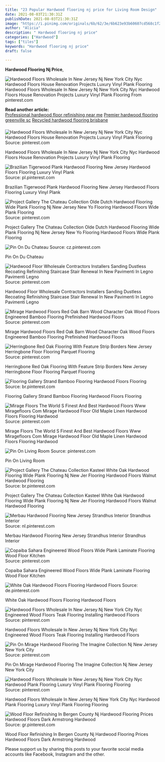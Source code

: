 ```yaml
---
title: "23 Popular Hardwood flooring nj price for Living Room Design"
date: 2021-08-03T21:30:31Z
publishDate: 2021-08-03T21:30:31Z
image: "https://i.pinimg.com/originals/6b/62/3e/6b623e93b60607cd568c1f2f4a93ecd2.jpg"
author: "Alicia"
description: " Hardwood flooring nj price"
categories: ["Hardwood"]
tags: ["tiles"]
keywords: "Hardwood flooring nj price"
draft: false

---
```

<!-- Head tag Code -->
**Hardwood Flooring Nj Price**, 

![Hardwood Floors Wholesale In New Jersey Nj New York City Nyc Hardwood Floors House Renovation Projects Luxury Vinyl Plank Flooring](https://i.pinimg.com/736x/bd/59/63/bd5963bf4db74566b9898ecf3865ae92--brazilian-cherry-hardwood-floors.jpg "Hardwood Floors Wholesale In New Jersey Nj New York City Nyc Hardwood Floors House Renovation Projects Luxury Vinyl Plank Flooring")
Hardwood Floors Wholesale In New Jersey Nj New York City Nyc Hardwood Floors House Renovation Projects Luxury Vinyl Plank Flooring From pinterest.com

**Read another article:**  
[Professional hardwood floor refinishing near me](/professional-hardwood-floor-refinishing-near-me/)
[Premier hardwood flooring greenville sc](/premier-hardwood-flooring-greenville-sc/)
[Recycled hardwood flooring brisbane](/recycled-hardwood-flooring-brisbane/)




### 

 


![Hardwood Floors Wholesale In New Jersey Nj New York City Nyc Hardwood Floors House Renovation Projects Luxury Vinyl Plank Flooring](https://i.pinimg.com/736x/bd/59/63/bd5963bf4db74566b9898ecf3865ae92--brazilian-cherry-hardwood-floors.jpg "Hardwood Floors Wholesale In New Jersey Nj New York City Nyc Hardwood Floors House Renovation Projects Luxury Vinyl Plank Flooring")
Source: pinterest.com

Hardwood Floors Wholesale In New Jersey Nj New York City Nyc Hardwood Floors House Renovation Projects Luxury Vinyl Plank Flooring  

![Brazilian Tigerwood Plank Hardwood Flooring New Jersey Hardwood Floors Flooring Luxury Vinyl Plank](https://i.pinimg.com/originals/dd/68/96/dd68968759ed6ffc53261c0d9725b971.jpg "Brazilian Tigerwood Plank Hardwood Flooring New Jersey Hardwood Floors Flooring Luxury Vinyl Plank")
Source: pl.pinterest.com

Brazilian Tigerwood Plank Hardwood Flooring New Jersey Hardwood Floors Flooring Luxury Vinyl Plank  

![Project Gallery The Chateau Collection Olde Dutch Hardwood Flooring Wide Plank Flooring Nj New Jersey New Yo Flooring Hardwood Floors Wide Plank Flooring](https://i.pinimg.com/originals/e2/56/10/e256100d68fee8c73b994de7cfbce42f.jpg "Project Gallery The Chateau Collection Olde Dutch Hardwood Flooring Wide Plank Flooring Nj New Jersey New Yo Flooring Hardwood Floors Wide Plank Flooring")
Source: pinterest.com

Project Gallery The Chateau Collection Olde Dutch Hardwood Flooring Wide Plank Flooring Nj New Jersey New Yo Flooring Hardwood Floors Wide Plank Flooring  

![Pin On Du Chateau](https://i.pinimg.com/originals/19/6a/9a/196a9aa0eee5af1bc3eeed7dcd4da2bf.jpg "Pin On Du Chateau")
Source: cz.pinterest.com

Pin On Du Chateau  

![Hardwood Floor Wholesale Contractors Installers Sanding Dustless Recoating Refinishing Staircase Stair Renewal In New Pavimenti In Legno Pavimenti Legno](https://i.pinimg.com/originals/2f/b9/63/2fb963a972f5c59a0ffd60d83af3416f.jpg "Hardwood Floor Wholesale Contractors Installers Sanding Dustless Recoating Refinishing Staircase Stair Renewal In New Pavimenti In Legno Pavimenti Legno")
Source: pinterest.com

Hardwood Floor Wholesale Contractors Installers Sanding Dustless Recoating Refinishing Staircase Stair Renewal In New Pavimenti In Legno Pavimenti Legno  

![Mirage Hardwood Floors Red Oak Barn Wood Character Oak Wood Floors Engineered Bamboo Flooring Prefinished Hardwood Floors](https://i.pinimg.com/originals/0e/d3/ae/0ed3ae4a406b24ab40bb12a4e1e282be.jpg "Mirage Hardwood Floors Red Oak Barn Wood Character Oak Wood Floors Engineered Bamboo Flooring Prefinished Hardwood Floors")
Source: pinterest.com

Mirage Hardwood Floors Red Oak Barn Wood Character Oak Wood Floors Engineered Bamboo Flooring Prefinished Hardwood Floors  

![Herringbone Red Oak Flooring With Feature Strip Borders New Jersey Herringbone Floor Flooring Parquet Flooring](https://i.pinimg.com/originals/58/19/b6/5819b683901ef85b6a714eda36ba37d3.jpg "Herringbone Red Oak Flooring With Feature Strip Borders New Jersey Herringbone Floor Flooring Parquet Flooring")
Source: pinterest.com

Herringbone Red Oak Flooring With Feature Strip Borders New Jersey Herringbone Floor Flooring Parquet Flooring  

![Flooring Gallery Strand Bamboo Flooring Hardwood Floors Flooring](https://i.pinimg.com/originals/41/91/21/4191216f862917a30ea8b5e25b3e2b7d.jpg "Flooring Gallery Strand Bamboo Flooring Hardwood Floors Flooring")
Source: br.pinterest.com

Flooring Gallery Strand Bamboo Flooring Hardwood Floors Flooring  

![Mirage Floors The World S Finest And Best Hardwood Floors Www Miragefloors Com Mirage Hardwood Floor Old Maple Linen Hardwood Floors Flooring Hardwood](https://i.pinimg.com/originals/2d/a0/b2/2da0b21a5353a809c6c9130f0b762bd6.jpg "Mirage Floors The World S Finest And Best Hardwood Floors Www Miragefloors Com Mirage Hardwood Floor Old Maple Linen Hardwood Floors Flooring Hardwood")
Source: pinterest.com

Mirage Floors The World S Finest And Best Hardwood Floors Www Miragefloors Com Mirage Hardwood Floor Old Maple Linen Hardwood Floors Flooring Hardwood  

![Pin On Living Room](https://i.pinimg.com/originals/c8/cd/54/c8cd54ae1da0f718ab225a1400e1e1b4.jpg "Pin On Living Room")
Source: pinterest.com

Pin On Living Room  

![Project Gallery The Chateau Collection Kasteel White Oak Hardwood Flooring Wide Plank Flooring Nj New Jer Flooring Hardwood Floors Walnut Hardwood Flooring](https://i.pinimg.com/originals/a4/d0/2d/a4d02d1e34989a4d76925075a8619154.jpg "Project Gallery The Chateau Collection Kasteel White Oak Hardwood Flooring Wide Plank Flooring Nj New Jer Flooring Hardwood Floors Walnut Hardwood Flooring")
Source: br.pinterest.com

Project Gallery The Chateau Collection Kasteel White Oak Hardwood Flooring Wide Plank Flooring Nj New Jer Flooring Hardwood Floors Walnut Hardwood Flooring  

![Merbau Hardwood Flooring New Jersey Strandhus Interior Strandhus Interior](https://i.pinimg.com/originals/90/6a/80/906a8046dfe20c4279eee3190d1a1ddf.jpg "Merbau Hardwood Flooring New Jersey Strandhus Interior Strandhus Interior")
Source: nl.pinterest.com

Merbau Hardwood Flooring New Jersey Strandhus Interior Strandhus Interior  

![Copaiba Sahara Engineered Wood Floors Wide Plank Laminate Flooring Wood Floor Kitchen](https://i.pinimg.com/736x/ee/4c/ea/ee4cea9098c06f855b37aad27de25e85--engineered-hardwood-flooring-floor-colors.jpg "Copaiba Sahara Engineered Wood Floors Wide Plank Laminate Flooring Wood Floor Kitchen")
Source: pinterest.com

Copaiba Sahara Engineered Wood Floors Wide Plank Laminate Flooring Wood Floor Kitchen  

![White Oak Hardwood Floors Flooring Hardwood Floors](https://i.pinimg.com/originals/63/70/cd/6370cd5969d04a4e911538c7e22871ac.jpg "White Oak Hardwood Floors Flooring Hardwood Floors")
Source: de.pinterest.com

White Oak Hardwood Floors Flooring Hardwood Floors  

![Hardwood Floors Wholesale In New Jersey Nj New York City Nyc Engineered Wood Floors Teak Flooring Installing Hardwood Floors](https://i.pinimg.com/736x/bb/b9/96/bbb9963e704e8c89cab2c88144ae3a0b--acacia-wood-flooring-solid-wood-flooring.jpg "Hardwood Floors Wholesale In New Jersey Nj New York City Nyc Engineered Wood Floors Teak Flooring Installing Hardwood Floors")
Source: pinterest.com

Hardwood Floors Wholesale In New Jersey Nj New York City Nyc Engineered Wood Floors Teak Flooring Installing Hardwood Floors  

![Pin On Mirage Hardwood Flooring The Imagine Collection Nj New Jersey New York City](https://i.pinimg.com/736x/ba/ff/e9/baffe9b2bd6e656e1517b1799e88128c--oak-tree-bark-red-oak-tree.jpg "Pin On Mirage Hardwood Flooring The Imagine Collection Nj New Jersey New York City")
Source: pinterest.com

Pin On Mirage Hardwood Flooring The Imagine Collection Nj New Jersey New York City  

![Hardwood Floors Wholesale In New Jersey Nj New York City Nyc Hardwood Plank Flooring Luxury Vinyl Plank Flooring Flooring](https://i.pinimg.com/originals/7c/3b/e0/7c3be064f82d267ec686699f1b5f6733.jpg "Hardwood Floors Wholesale In New Jersey Nj New York City Nyc Hardwood Plank Flooring Luxury Vinyl Plank Flooring Flooring")
Source: pinterest.com

Hardwood Floors Wholesale In New Jersey Nj New York City Nyc Hardwood Plank Flooring Luxury Vinyl Plank Flooring Flooring  

![Wood Floor Refinishing In Bergen County Nj Hardwood Flooring Prices Hardwood Floors Dark Armstrong Hardwood](https://i.pinimg.com/originals/6b/62/3e/6b623e93b60607cd568c1f2f4a93ecd2.jpg "Wood Floor Refinishing In Bergen County Nj Hardwood Flooring Prices Hardwood Floors Dark Armstrong Hardwood")
Source: gr.pinterest.com

Wood Floor Refinishing In Bergen County Nj Hardwood Flooring Prices Hardwood Floors Dark Armstrong Hardwood  

Please support us by sharing this posts to your favorite social media accounts like Facebook, Instagram and the other.

